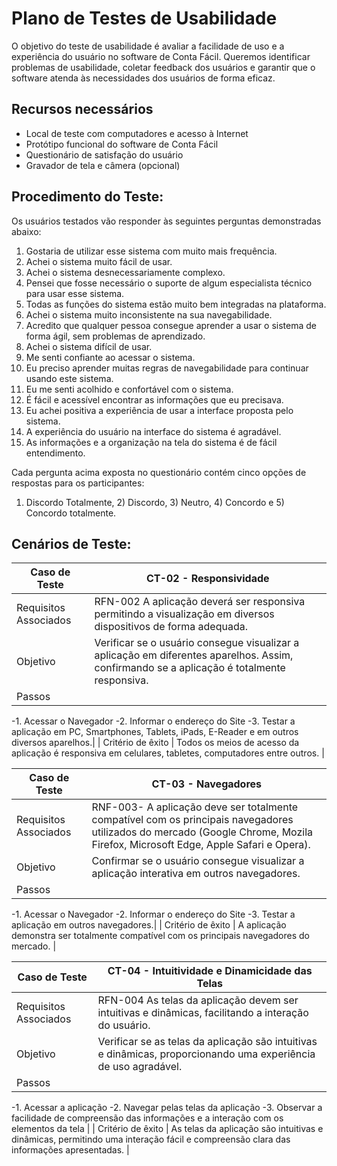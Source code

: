 # Plano de Testes de Usabilidade

O objetivo do teste de usabilidade é avaliar a facilidade de uso e a experiência do usuário no software de Conta Fácil. Queremos identificar problemas de usabilidade, coletar feedback dos usuários e garantir que o software atenda às necessidades dos usuários de forma eficaz.

## Recursos necessários

- Local de teste com computadores e acesso à Internet
- Protótipo funcional do software de Conta Fácil
- Questionário de satisfação do usuário
- Gravador de tela e câmera (opcional)

## Procedimento do Teste:

Os usuários testados vão responder às seguintes perguntas demonstradas abaixo:

1. Gostaria de utilizar esse sistema com muito mais frequência.
2. Achei o sistema muito fácil de usar.
3. Achei o sistema desnecessariamente complexo.
4. Pensei que fosse necessário o suporte de algum especialista técnico para usar esse sistema.
5. Todas as funções do sistema estão muito bem integradas na plataforma.
6. Achei o sistema muito inconsistente na sua navegabilidade.
7. Acredito que qualquer pessoa consegue aprender a usar o sistema de forma ágil, sem problemas de aprendizado.
8. Achei o sistema difícil de usar.
9. Me senti confiante ao acessar o sistema.
10. Eu preciso aprender muitas regras de navegabilidade para continuar usando este sistema.
11. Eu me senti acolhido e confortável com o sistema.
12. É fácil e acessível encontrar as informações que eu precisava.
13. Eu achei positiva a experiência de usar a interface proposta pelo sistema.
14. A experiência do usuário na interface do sistema é agradável.
15. As informações e a organização na tela do sistema é de fácil entendimento.

Cada pergunta acima exposta no questionário contém cinco opções de respostas para os participantes:

1) Discordo Totalmente, 2) Discordo, 3) Neutro, 4) Concordo e 5) Concordo totalmente.

## Cenários de Teste:


| Caso de Teste  |              CT-02 - Responsividade                    |
|---|---|
| Requisitos Associados | RFN-002 A aplicação deverá ser responsiva permitindo a visualização em diversos dispositivos de forma adequada.|
|Objetivo| Verificar se o usuário consegue visualizar a aplicação em diferentes aparelhos. Assim, confirmando se a aplicação é totalmente responsiva.|
|Passos|
-1. Acessar o Navegador
-2. Informar o endereço do Site
-3. Testar a aplicação em PC, Smartphones, Tablets, iPads, E-Reader e em outros diversos aparelhos.|
 | Critério de êxito | Todos os meios de acesso da aplicação é responsiva em celulares, tabletes, computadores entre outros. |




 
| Caso de Teste  |              CT-03 -  Navegadores                   |
|---|---|
| Requisitos Associados |RNF-003- A aplicação deve ser totalmente compatível com os principais navegadores utilizados do mercado (Google Chrome, Mozila Firefox, Microsoft Edge, Apple Safari e Opera).|
|Objetivo| Confirmar se o usuário consegue visualizar a aplicação interativa em outros navegadores.|
|Passos|
-1. Acessar o Navegador
-2. Informar o endereço do Site
-3. Testar a aplicação em outros navegadores.|
 | Critério de êxito | A aplicação demonstra ser totalmente compatível com os principais navegadores do mercado. |





| Caso de Teste  |              CT-04 - Intuitividade e Dinamicidade das Telas                   |
|---|---|
| Requisitos Associados | RFN-004 As telas da aplicação devem ser intuitivas e dinâmicas, facilitando a interação do usuário. |
|Objetivo| Verificar se as telas da aplicação são intuitivas e dinâmicas, proporcionando uma experiência de uso agradável. |
|Passos|
-1. Acessar a aplicação
-2. Navegar pelas telas da aplicação
-3. Observar a facilidade de compreensão das informações e a interação com os elementos da tela |
 | Critério de êxito | As telas da aplicação são intuitivas e dinâmicas, permitindo uma interação fácil e compreensão clara das informações apresentadas. |